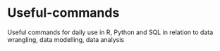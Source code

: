 # Useful-commands
Useful commands for daily use in R, Python and SQL in relation to data wrangling, data modelling, data analysis
